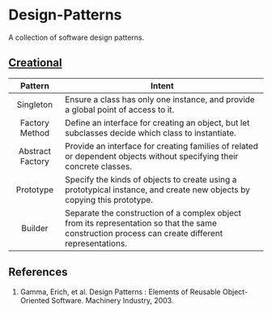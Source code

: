 # Design-Patterns
A collection of software design patterns.

## [Creational](./creational/README.md)
Pattern | Intent
:-----: | ------
Singleton | Ensure a class has only one instance, and provide a global point of access to it.
Factory Method | Define an interface for creating an object, but let subclasses decide which class to instantiate.
Abstract Factory | Provide an interface for creating families of related or dependent objects without specifying their concrete classes.
Prototype | Specify the kinds of objects to create using a prototypical instance, and create new objects by copying this prototype.
Builder | Separate the construction of a complex object from its representation so that the same construction process can create different representations.

## References
1. Gamma, Erich, et al. Design Patterns : Elements of Reusable Object-Oriented Software. Machinery Industry, 2003.
